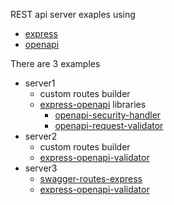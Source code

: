 REST api server exaples using
- [express](https://expressjs.com/)
- [openapi](https://www.openapis.org/)

There are 3 examples
- server1
  - custom routes builder
  - [express-openapi](https://github.com/kogosoftwarellc/open-api/tree/main/packages/express-openapi) libraries 
    - [openapi-security-handler](https://github.com/kogosoftwarellc/open-api/tree/main/packages/openapi-security-handler)
    - [openapi-request-validator](https://github.com/kogosoftwarellc/open-api/tree/main/packages/openapi-request-validator)
- server2
  - custom routes builder
  - [express-openapi-validator](https://github.com/cdimascio/express-openapi-validator)
- server3
  - [swagger-routes-express](https://www.npmjs.com/package/swagger-routes-express)
  - [express-openapi-validator](https://github.com/cdimascio/express-openapi-validator)